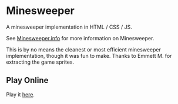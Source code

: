 # Minesweeper
A minesweeper implementation in HTML / CSS / JS.

See [Minesweeper.info](www.minesweeper.info/wiki/Windows_Minesweeper "Minesweeper.info") for more information on Minesweeper.

This is by no means the cleanest or most efficient minesweeper implementation, though it was fun to make.
Thanks to Emmett M. for extracting the game sprites.

## Play Online
Play it [here](https://nethe550-minesweeper.github.io/ "here").
